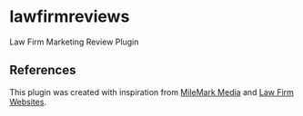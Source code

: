 # lawfirmreviews
Law Firm Marketing Review Plugin

## References

This plugin was created with inspiration from [MileMark Media](https://www.milemarkmedia.com/) and [Law Firm Websites](https://www.websites.law/).
